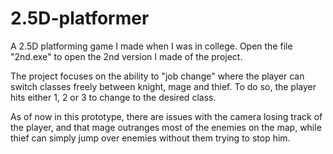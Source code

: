 # 2.5D-platformer

A 2.5D platforming game I made when I was in college.  Open the file "2nd.exe" to open the 2nd version I made of the project.

The project focuses on the ability to "job change" where the player can switch classes freely between knight, mage and thief.  To do so, the player hits either 1, 2 or 3 to change to
the desired class.

As of now in this prototype, there are issues with the camera losing track of the player, and that mage outranges most of the enemies on the map, while thief can simply
jump over enemies without them trying to stop him.
